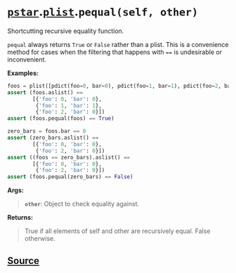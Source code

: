 # [`pstar`](./pstar.md).[`plist`](./pstar_plist.md).`pequal(self, other)`

Shortcutting recursive equality function.

`pequal` always returns `True` or `False` rather than a plist. This is a
convenience method for cases when the filtering that happens with `==` is
undesirable or inconvenient.

**Examples:**
```python
foos = plist([pdict(foo=0, bar=0), pdict(foo=1, bar=1), pdict(foo=2, bar=0)])
assert (foos.aslist() ==
        [{'foo': 0, 'bar': 0},
         {'foo': 1, 'bar': 1},
         {'foo': 2, 'bar': 0}])
assert (foos.pequal(foos) == True)

zero_bars = foos.bar == 0
assert (zero_bars.aslist() ==
        [{'foo': 0, 'bar': 0},
         {'foo': 2, 'bar': 0}])
assert ((foos == zero_bars).aslist() ==
        [{'foo': 0, 'bar': 0},
         {'foo': 2, 'bar': 0}])
assert (foos.pequal(zero_bars) == False)
```

**Args:**

>    **`other`**: Object to check equality against.

**Returns:**

>    True if all elements of self and other are recursively equal.
>    False otherwise.



## [Source](../pstar/pstar.py#L3986-L4032)